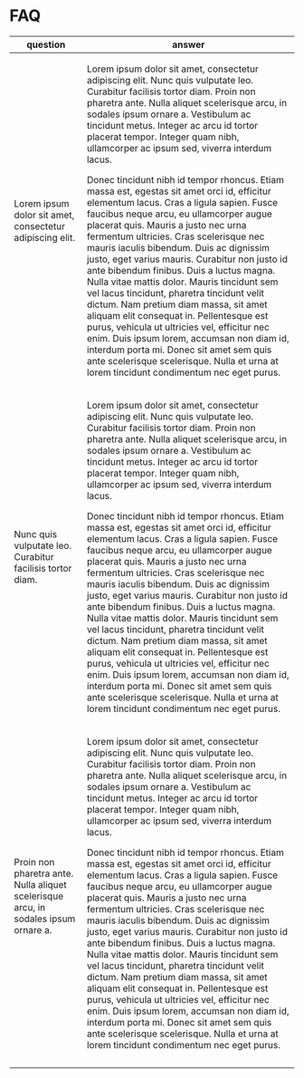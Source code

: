 # FAQ

| question                                                                            | answer                                                                                                                                                                                                                                                                                                                                                                                                                                                                                                                                                                                                                                                                                                                                                                                                                                                                                                                                                                                                                                                                                                                                                                                                          |
| ----------------------------------------------------------------------------------- | --------------------------------------------------------------------------------------------------------------------------------------------------------------------------------------------------------------------------------------------------------------------------------------------------------------------------------------------------------------------------------------------------------------------------------------------------------------------------------------------------------------------------------------------------------------------------------------------------------------------------------------------------------------------------------------------------------------------------------------------------------------------------------------------------------------------------------------------------------------------------------------------------------------------------------------------------------------------------------------------------------------------------------------------------------------------------------------------------------------------------------------------------------------------------------------------------------------- |
| Lorem ipsum dolor sit amet, consectetur adipiscing elit.                            | <p>Lorem ipsum dolor sit amet, consectetur adipiscing elit. Nunc quis vulputate leo. Curabitur facilisis tortor diam. Proin non pharetra ante. Nulla aliquet scelerisque arcu, in sodales ipsum ornare a. Vestibulum ac tincidunt metus. Integer ac arcu id tortor placerat tempor. Integer quam nibh, ullamcorper ac ipsum sed, viverra interdum lacus.</p><p>Donec tincidunt nibh id tempor rhoncus. Etiam massa est, egestas sit amet orci id, efficitur elementum lacus. Cras a ligula sapien. Fusce faucibus neque arcu, eu ullamcorper augue placerat quis. Mauris a justo nec urna fermentum ultricies. Cras scelerisque nec mauris iaculis bibendum. Duis ac dignissim justo, eget varius mauris. Curabitur non justo id ante bibendum finibus. Duis a luctus magna. Nulla vitae mattis dolor. Mauris tincidunt sem vel lacus tincidunt, pharetra tincidunt velit dictum. Nam pretium diam massa, sit amet aliquam elit consequat in. Pellentesque est purus, vehicula ut ultricies vel, efficitur nec enim. Duis ipsum lorem, accumsan non diam id, interdum porta mi. Donec sit amet sem quis ante scelerisque scelerisque. Nulla et urna at lorem tincidunt condimentum nec eget purus.</p>          |
| Nunc quis vulputate leo. Curabitur facilisis tortor diam.                           | <p>Lorem ipsum dolor sit amet, consectetur adipiscing elit. Nunc quis vulputate leo. Curabitur facilisis tortor diam. Proin non pharetra ante. Nulla aliquet scelerisque arcu, in sodales ipsum ornare a. Vestibulum ac tincidunt metus. Integer ac arcu id tortor placerat tempor. Integer quam nibh, ullamcorper ac ipsum sed, viverra interdum lacus.</p><p>Donec tincidunt nibh id tempor rhoncus. Etiam massa est, egestas sit amet orci id, efficitur elementum lacus. Cras a ligula sapien. Fusce faucibus neque arcu, eu ullamcorper augue placerat quis. Mauris a justo nec urna fermentum ultricies. Cras scelerisque nec mauris iaculis bibendum. Duis ac dignissim justo, eget varius mauris. Curabitur non justo id ante bibendum finibus. Duis a luctus magna. Nulla vitae mattis dolor. Mauris tincidunt sem vel lacus tincidunt, pharetra tincidunt velit dictum. Nam pretium diam massa, sit amet aliquam elit consequat in. Pellentesque est purus, vehicula ut ultricies vel, efficitur nec enim. Duis ipsum lorem, accumsan non diam id, interdum porta mi. Donec sit amet sem quis ante scelerisque scelerisque. Nulla et urna at lorem tincidunt condimentum nec eget purus.</p>          |
| Proin non pharetra ante. Nulla aliquet scelerisque arcu, in sodales ipsum ornare a. | <p>Lorem ipsum dolor sit amet, consectetur adipiscing elit. Nunc quis vulputate leo. Curabitur facilisis tortor diam. Proin non pharetra ante. Nulla aliquet scelerisque arcu, in sodales ipsum ornare a. Vestibulum ac tincidunt metus. Integer ac arcu id tortor placerat tempor. Integer quam nibh, ullamcorper ac ipsum sed, viverra interdum lacus.</p><p>Donec tincidunt nibh id tempor rhoncus. Etiam massa est, egestas sit amet orci id, efficitur elementum lacus. Cras a ligula sapien. Fusce faucibus neque arcu, eu ullamcorper augue placerat quis. Mauris a justo nec urna fermentum ultricies. Cras scelerisque nec mauris iaculis bibendum. Duis ac dignissim justo, eget varius mauris. Curabitur non justo id ante bibendum finibus. Duis a luctus magna. Nulla vitae mattis dolor. Mauris tincidunt sem vel lacus tincidunt, pharetra tincidunt velit dictum. Nam pretium diam massa, sit amet aliquam elit consequat in. Pellentesque est purus, vehicula ut ultricies vel, efficitur nec enim. Duis ipsum lorem, accumsan non diam id, interdum porta mi. Donec sit amet sem quis ante scelerisque scelerisque. Nulla et urna at lorem tincidunt condimentum nec eget purus.</p><h3></h3> |

